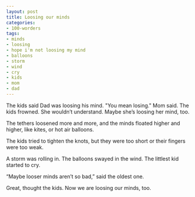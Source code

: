 ```yaml
---
layout: post
title: Loosing our minds
categories:
- 100-worders
tags:
- minds
- loosing
- hope i'm not loosing my mind
- balloons
- storm
- wind
- cry
- kids
- mom
- dad
---
```

The kids said Dad was loosing his mind. "You mean losing." Mom said. The kids frowned. She wouldn’t understand. Maybe she’s loosing her mind, too. 

The tethers loosened more and more, and the minds floated higher and higher, like kites, or hot air balloons. 

The kids tried to tighten the knots, but they were too short or their fingers were too weak. 

A storm was rolling in. The balloons swayed in the wind. The littlest kid started to cry. 

“Maybe looser minds aren’t so bad,” said the oldest one. 

Great, thought the kids. Now we are loosing our minds, too. 
